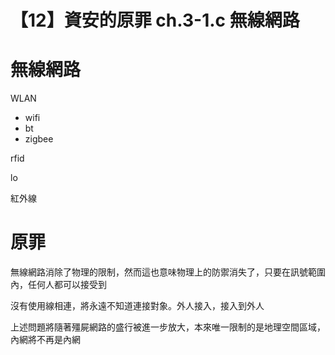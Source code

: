 # 【12】資安的原罪 ch.3-1.c 無線網路
# 無線網路

WLAN
- wifi
- bt
- zigbee

rfid

lo

紅外線

# 原罪

無線網路消除了物理的限制，然而這也意味物理上的防禦消失了，只要在訊號範圍內，任何人都可以接受到

沒有使用線相連，將永遠不知道連接對象。外人接入，接入到外人

上述問題將隨著殭屍網路的盛行被進一步放大，本來唯一限制的是地理空間區域，內網將不再是內網